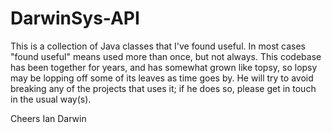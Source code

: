 DarwinSys-API
=============

This is a collection of Java classes that I've found useful.
In most cases "found useful" means used more than once,
but not always. This codebase has been together for years,
and has somewhat grown like topsy, so lopsy may be lopping
off some of its leaves as time goes by. He will try to avoid
breaking any of the projects that uses it; if he does so, please
get in touch in the usual way(s).

Cheers
Ian Darwin

